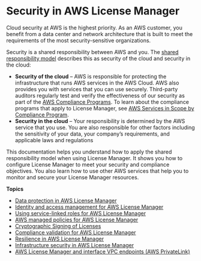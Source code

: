 # Security in AWS License Manager<a name="security"></a>

Cloud security at AWS is the highest priority\. As an AWS customer, you benefit from a data center and network architecture that is built to meet the requirements of the most security\-sensitive organizations\.

Security is a shared responsibility between AWS and you\. The [shared responsibility model](http://aws.amazon.com/compliance/shared-responsibility-model/) describes this as security of the cloud and security in the cloud:
+ **Security of the cloud** – AWS is responsible for protecting the infrastructure that runs AWS services in the AWS Cloud\. AWS also provides you with services that you can use securely\. Third\-party auditors regularly test and verify the effectiveness of our security as part of the [AWS Compliance Programs](http://aws.amazon.com/compliance/programs/)\. To learn about the compliance programs that apply to License Manager, see [AWS Services in Scope by Compliance Program](http://aws.amazon.com/compliance/services-in-scope/)\.
+ **Security in the cloud** – Your responsibility is determined by the AWS service that you use\. You are also responsible for other factors including the sensitivity of your data, your company’s requirements, and applicable laws and regulations 

This documentation helps you understand how to apply the shared responsibility model when using License Manager\. It shows you how to configure License Manager to meet your security and compliance objectives\. You also learn how to use other AWS services that help you to monitor and secure your License Manager resources\.

**Topics**
+ [Data protection in AWS License Manager](data-protection.md)
+ [Identity and access management for AWS License Manager](identity-access-management.md)
+ [Using service\-linked roles for AWS License Manager](using-service-linked-roles.md)
+ [AWS managed policies for AWS License Manager](security-iam-awsmanpol.md)
+ [Cryptographic Signing of Licenses](license-signing.md)
+ [Compliance validation for AWS License Manager](compliance-validation.md)
+ [Resilience in AWS License Manager](disaster-recovery-resiliency.md)
+ [Infrastructure security in AWS License Manager](infrastructure-security.md)
+ [AWS License Manager and interface VPC endpoints \(AWS PrivateLink\)](interface-vpc-endpoints.md)